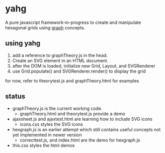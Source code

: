 # yahg
A pure javascript framework-in-progress to create and manipulate hexagonal grids using [graph](https://en.wikipedia.org/wiki/Graph_(discrete_mathematics)) concepts.

## using yahg
1. add a reference to graphTheory.js in the head.
1. Create an SVG element in an HTML document.
1. after the DOM is loaded, initialize new Grid, Layout, and SVGRenderer
1. use Grid.populate() and SVGRenderer.render() to display the grid

for now, refer to theorytest.js and graphTheory.html for examples

## status
* graphTheory.js is the current working code.
  * graphTheory.html and theorytest.js provide a demo
* ajaxsheet.js and ajaxtest.html are learning how to include SVG icons
  * icons.css styles the SVG icons
* hexgraph.js is an earlier attempt which still contains useful concepts not yet implemented in newer version
  * correcttest.js, and index.html are the demo for hexgraph.js
* this.css styles the html demos
